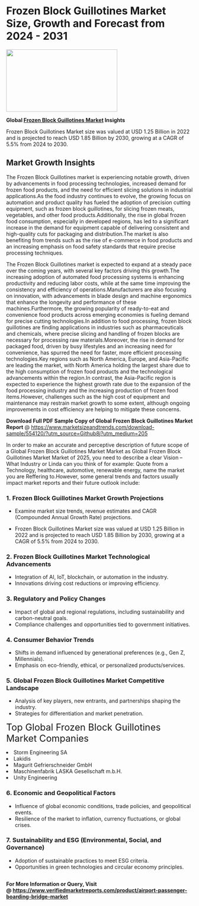 <H1>Frozen Block Guillotines Market Size, Growth and Forecast from 2024 - 2031</H1><img class="aligncenter size-medium wp-image-584254" src="https://thirdeyenews.in/wp-content/uploads/2024/09/Global-Market-Research-300x168.jpeg" alt="" width="300" height="168" /><p><strong>Global&nbsp;<a href="https://www.marketsizeandtrends.com/download-sample/554120/?utm_source=Github8j?utm_medium=205">Frozen Block Guillotines Market</a> Insights</strong></p><p>Frozen Block Guillotines Market size was valued at USD 1.25 Billion in 2022 and is projected to reach USD 1.85 Billion by 2030, growing at a CAGR of 5.5% from 2024 to 2030.</p><p><h2>Market Growth Insights</h2> <p>The Frozen Block Guillotines market is experiencing notable growth, driven by advancements in food processing technologies, increased demand for frozen food products, and the need for efficient slicing solutions in industrial applications.As the food industry continues to evolve, the growing focus on automation and product quality has fueled the adoption of precision cutting equipment, such as frozen block guillotines, for slicing frozen meats, vegetables, and other food products.Additionally, the rise in global frozen food consumption, especially in developed regions, has led to a significant increase in the demand for equipment capable of delivering consistent and high-quality cuts for packaging and distribution.The market is also benefiting from trends such as the rise of e-commerce in food products and an increasing emphasis on food safety standards that require precise processing techniques.</p> <p>The Frozen Block Guillotines market is expected to expand at a steady pace over the coming years, with several key factors driving this growth.The increasing adoption of automated food processing systems is enhancing productivity and reducing labor costs, while at the same time improving the consistency and efficiency of operations.Manufacturers are also focusing on innovation, with advancements in blade design and machine ergonomics that enhance the longevity and performance of these machines.Furthermore, the growing popularity of ready-to-eat and convenience food products across emerging economies is fueling demand for precise cutting technologies.In addition to food processing, frozen block guillotines are finding applications in industries such as pharmaceuticals and chemicals, where precise slicing and handling of frozen blocks are necessary for processing raw materials.Moreover, the rise in demand for packaged food, driven by busy lifestyles and an increasing need for convenience, has spurred the need for faster, more efficient processing technologies.Key regions such as North America, Europe, and Asia-Pacific are leading the market, with North America holding the largest share due to the high consumption of frozen food products and the technological advancements within the region.In contrast, the Asia-Pacific region is expected to experience the highest growth rate due to the expansion of the food processing industry and the increasing production of frozen food items.However, challenges such as the high cost of equipment and maintenance may restrain market growth to some extent, although ongoing improvements in cost efficiency are helping to mitigate these concerns.<p><span class=""><strong>Download Full PDF Sample Copy of Global Frozen Block Guillotines Market Report</strong> @ <a href="https://www.marketsizeandtrends.com/download-sample/554120/?utm_source=Github8j?utm_medium=205" target="_blank">https://www.marketsizeandtrends.com/download-sample/554120/?utm_source=Github8j?utm_medium=205</a></span></p><p>In order to make an accurate and perceptive description of future scope of a Global&nbsp;Frozen Block Guillotines Market Market as Global&nbsp;Frozen Block Guillotines Market Market of 2025, you need to describe a clear Vision &ndash; What Industry or Linda can you think of for example: Quote from a Technology, healthcare, automotive, renewable energy, name the market you are Reffering to.However, some general trends and factors usually impact market reports and their future outlook include:</p><h3>1.&nbsp;<strong>Frozen Block Guillotines Market Growth Projections</strong></h3><ul><li>Examine market size trends, revenue estimates and CAGR (Compounded Annual Growth Rate) projections.</li><li><p>Frozen Block Guillotines Market size was valued at USD 1.25 Billion in 2022 and is projected to reach USD 1.85 Billion by 2030, growing at a CAGR of 5.5% from 2024 to 2030.</p></li></ul><h3>2.&nbsp;<strong>Frozen Block Guillotines Market Technological Advancements</strong></h3><ul><li>Integration of AI, IoT, blockchain, or automation in the industry.</li><li>Innovations driving cost reductions or improving efficiency.</li></ul><h3>3.&nbsp;<strong>Regulatory and Policy Changes</strong></h3><ul><li>Impact of global and regional regulations, including sustainability and carbon-neutral goals.</li><li>Compliance challenges and opportunities tied to government initiatives.</li></ul><h3>4.&nbsp;<strong>Consumer Behavior Trends</strong></h3><ul><li>Shifts in demand influenced by generational preferences (e.g., Gen Z, Millennials).</li><li>Emphasis on eco-friendly, ethical, or personalized products/services.</li></ul><h3>5.&nbsp;<strong>Global Frozen Block Guillotines Market Competitive Landscape</strong></h3><ul><li>Analysis of key players, new entrants, and partnerships shaping the industry.</li><li>Strategies for differentiation and market penetration.</li></ul><p data-pm-slice="1 1 []"><span style="color: inherit; font-family: inherit; font-size: 25px;">Top Global Frozen Block Guillotines Market Companies</span></p><div class="" data-test-id=""><p><li>Storm Engineering SA</li><li> Lakidis</li><li> Magurit Gefrierschneider GmbH</li><li> Maschinenfabrik LASKA Gesellschaft m.b.H.</li><li> Unity Engineering</li></p></div><h3>6.&nbsp;<strong>Economic and Geopolitical Factors</strong></h3><ul><li>Influence of global economic conditions, trade policies, and geopolitical events.</li><li>Resilience of the market to inflation, currency fluctuations, or global crises.</li></ul><h3>7.&nbsp;<strong>Sustainability and ESG (Environmental, Social, and Governance)</strong></h3><ul><li>Adoption of sustainable practices to meet ESG criteria.</li><li>Opportunities in green technologies and circular economy principles.</li></ul><h2><strong style="font-size: 14px;">For More Information or Query, Visit @&nbsp;</strong><a style="background-color: #ffffff; font-size: 14px;" href="https://www.marketsizeandtrends.com/report/frozen-block-guillotines-market/" target="_blank">https://www.verifiedmarketreports.com/product/airport-passenger-boarding-bridge-market</a></h2>